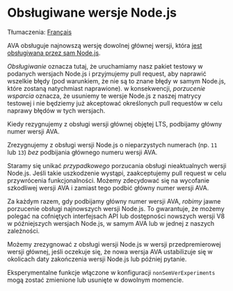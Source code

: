 # Obsługiwane wersje Node.js

Tłumaczenia: [Français](https://github.com/avajs/ava-docs/blob/master/fr_FR/docs/support-statement.md)

AVA obsługuje najnowszą wersję dowolnej głównej wersji, która [jest obsługiwana przez sam Node.js](https://github.com/nodejs/Release#release-schedule).

*Obsługiwanie* oznacza tutaj, że uruchamiamy nasz pakiet testowy w podanych wersjach Node.js i przyjmujemy pull request, aby naprawić wszelkie błędy (pod warunkiem, że nie są to znane błędy w samym Node.js, które zostaną natychmiast naprawione). w konsekwencji, *porzucenie wsparcia* oznacza, że usuniemy te wersje Node.js z naszej matrycy testowej i nie będziemy już akceptować określonych pull requestów w celu naprawy błędów w tych wersjach.

Kiedy rezygnujemy z obsługi wersji głównej objętej LTS, podbijamy główny numer wersji AVA.

Zrezygnujemy z obsługi wersji Node.js o nieparzystych numerach (np. `11` lub `13`) *bez* podbijania głównego numeru wersji AVA.

Staramy się unikać *przypadkowego* porzucania obsługi nieaktualnych wersji Node.js. Jeśli takie uszkodzenie wystąpi, zaakceptujemy pull request w celu przywrócenia funkcjonalności. Możemy zdecydować się na wycofanie szkodliwej wersji AVA i zamiast tego podbić główny numer wersji AVA.

Za każdym razem, gdy podbijamy główny numer wersji AVA, *robimy* jawne porzucenie obsługi najnowszych wersji Node.js. To gwarantuje, że możemy polegać na cofniętych interfejsach API lub dostępności nowszych wersji V8 w późniejszych wersjach Node.js, w samym AVA lub w jednej z naszych zależności.

Możemy zrezygnować z obsługi wersji Node.js w wersji przedpremierowej wersji głównej, jeśli oczekuje się, że nowa wersja AVA ustabilizuje się w okolicach daty zakończenia wersji Node.js lub później pytanie.

Eksperymentalne funkcje włączone w konfiguracji `nonSemVerExperiments` mogą zostać zmienione lub usunięte w dowolnym momencie.

